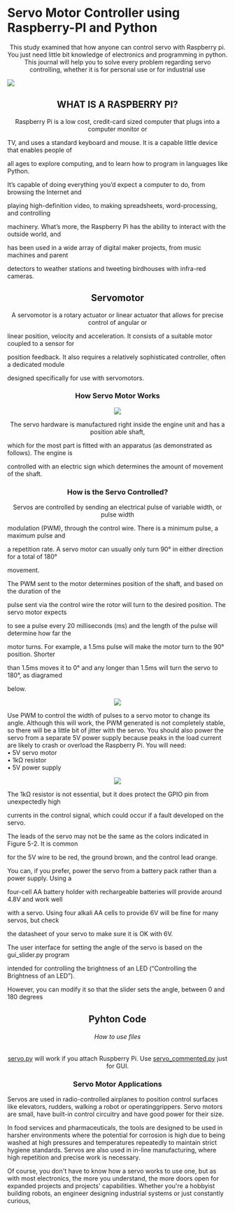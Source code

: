 # Servo Motor Controller using Raspberry-PI and Python
<p align="center">This study examined that how anyone can control servo with Raspberry pi.
You just need little bit knowledge of electronics and programming in python.
This journal will help you to solve every problem regarding servo controlling, 
whether it is for personal use or for industrial use</p>



<img src="https://github.com/zohaiburrehman/Servo-motor-controller-using-Raspberry-PI-Python/blob/master/images/Pi2ModB1GB_-comp.jpeg">


<h2 align="center" >WHAT IS A RASPBERRY PI?</h2>

<p align="center" >Raspberry Pi is a low cost, credit-card sized computer that plugs into a computer monitor or

TV, and uses a standard keyboard and mouse. It is a capable little device that enables people of

all ages to explore computing, and to learn how to program in languages like  Python.

It’s capable of doing everything you’d expect a computer to do, from browsing the Internet and

playing high-definition video, to making spreadsheets, word-processing, and controlling

machinery. What’s more, the Raspberry Pi  has the ability to interact with the outside world, and

has been used in a wide array of digital maker projects, from music machines and parent

detectors to weather stations and tweeting birdhouses with infra-red cameras.</p>


<h2 align="center" >Servomotor</h2>



<p align="center">A servomotor is a rotary actuator or linear actuator that allows for precise control of angular or 

linear position, velocity and acceleration.  It consists of a suitable motor coupled to a sensor for 

position feedback. It also requires a relatively sophisticated controller, often a dedicated module 

designed specifically for use with servomotors.</p>

<h3 align="center" >How Servo Motor Works</h3>

<p align="center"><img  src="https://github.com/zohaiburrehman/Servo-motor-controller-using-Raspberry-PI-Python/blob/master/images/servo_lable.png"  ></p>

<p align="center">The servo hardware is manufactured right inside the engine unit and has a position able shaft, 

which for the most part  is fitted with an apparatus (as demonstrated as follows). The engine is 

controlled with an electric sign which determines the amount of movement of the shaft. </p>


<h3 align="center">How is the Servo Controlled?</h3>

<p align="center">Servos are controlled by sending an electrical pulse of variable width, or pulse width 

modulation  (PWM), through the control wire. There is a minimum pulse, a maximum pulse and 

a repetition rate. A servo motor can usually only turn 90° in either direction for a total of 180° 

movement. 

 The PWM sent to the motor determines position of the shaft, and based on the duration of the 

pulse sent via the control wire the rotor will turn to the desired position. The servo motor expects 

to see a pulse every 20 milliseconds (ms) and the length of the pulse will determine how far the 

motor turns. For example, a 1.5ms pulse will make the motor turn to the 90° position. Shorter 

than 1.5ms moves it to 0° and any longer than 1.5ms will turn the servo to 180°, as diagramed 

below. </p>
<p align="center"><img  src="https://github.com/zohaiburrehman/Servo-motor-controller-using-Raspberry-PI-Python/blob/master/images/servo_freq.png"  ></p>

<p>Use PWM to control the width of pulses to a servo motor to change its angle. Although this will work,
 the PWM generated is not completely stable, so there will be a little bit of jitter with the servo.
You should also power the servo from a separate 5V power supply because peaks in the load 
current are likely to crash or overload the Raspberry Pi.
You will need:
<br>•	5V servo motor 
<br>•	1kΩ resistor 
<br>•	5V power supply</p>
 </p>
<p align="center"><img  src="https://github.com/zohaiburrehman/Servo-motor-controller-using-Raspberry-PI-Python/blob/master/images/bread_board.png"  ></p>
 


The 1kΩ resistor is not essential, but it does protect the GPIO pin from unexpectedly high

currents in the control signal, which could occur if a fault developed on the servo.

The leads of the servo may not be the same as the colors indicated in Figure 5-2. It is common 

for the 5V wire to be red, the ground brown, and the control lead orange.

You can, if you prefer, power the servo from a battery pack rather than a power supply. Using a 




four-cell AA battery holder with rechargeable batteries will provide around 4.8V and work well 

with a servo. Using four alkali AA cells to provide 6V will be fine for many servos, but check 

the datasheet of your servo to make sure it is OK with 6V.

The user interface for setting the angle of the servo is based on the gui_slider.py program 

intended for controlling the brightness of an LED (“Controlling the Brightness of an LED”). 

However, you can modify it so that the slider sets the angle, between 0 and 180 degrees

<h2 align="center">Pyhton Code</h2>
 
<h6 align="center" >How to use files </h6>

<p align="center"><a href="https://github.com/zohaiburrehman/Servo-motor-controller-using-Raspberry-PI-Python/blob/master/code/servo.py">servo.py</a> will work if you attach  Ruspberry Pi.
Use <a href="https://github.com/zohaiburrehman/Servo-motor-controller-using-Raspberry-PI-Python/blob/master/code/servo_commented.py">servo_commented.py</a> just for GUI.  </p>


<h3 align="center" >Servo Motor Applications</h3>

Servos are used in radio-controlled airplanes to position control surfaces like elevators, rudders, walking a robot or operatinggrippers. Servo motors are small, have built-in control circuitry and have good power for their size. 

In food services and pharmaceuticals, the tools are designed to be used in harsher environments where the potential for corrosion is high due to being washed at high pressures and temperatures repeatedly to maintain strict hygiene standards. Servos are also used in in-line manufacturing, where high repetition and precise work is necessary. 

Of course, you don't have to know how a servo works to use one, but as with most electronics, the more you understand, the more doors open for expanded projects and projects' capabilities. Whether you're a hobbyist building robots, an engineer designing industrial systems or just constantly curious,




